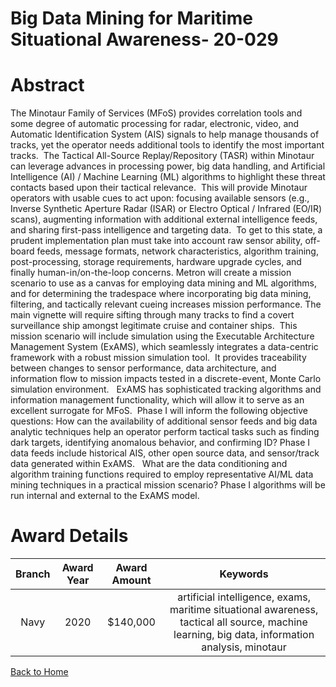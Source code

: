 
Big Data Mining for Maritime Situational Awareness- 20-029
==========================================================

# Abstract


The Minotaur Family of Services (MFoS) provides correlation tools and some degree of automatic processing for radar, electronic, video, and Automatic Identification System (AIS) signals to help manage thousands of tracks, yet the operator needs additional tools to identify the most important tracks.  The Tactical All-Source Replay/Repository (TASR) within Minotaur can leverage advances in processing power, big data handling, and Artificial Intelligence (AI) / Machine Learning (ML) algorithms to highlight these threat contacts based upon their tactical relevance.  This will provide Minotaur operators with usable cues to act upon: focusing available sensors (e.g., Inverse Synthetic Aperture Radar (ISAR) or Electro Optical / Infrared (EO/IR) scans), augmenting information with additional external intelligence feeds, and sharing first-pass intelligence and targeting data.  To get to this state, a prudent implementation plan must take into account raw sensor ability, off-board feeds, message formats, network characteristics, algorithm training, post-processing, storage requirements, hardware upgrade cycles, and finally human-in/on-the-loop concerns. Metron will create a mission scenario to use as a canvas for employing data mining and ML algorithms, and for determining the tradespace where incorporating big data mining, filtering, and tactically relevant cueing increases mission performance. The main vignette will require sifting through many tracks to find a covert surveillance ship amongst legitimate cruise and container ships.  This mission scenario will include simulation using the Executable Architecture Management System (ExAMS), which seamlessly integrates a data-centric framework with a robust mission simulation tool.  It provides traceability between changes to sensor performance, data architecture, and information flow to mission impacts tested in a discrete-event, Monte Carlo simulation environment.   ExAMS has sophisticated tracking algorithms and information management functionality, which will allow it to serve as an excellent surrogate for MFoS.  Phase I will inform the following objective questions: How can the availability of additional sensor feeds and big data analytic techniques help an operator perform tactical tasks such as finding dark targets, identifying anomalous behavior, and confirming ID? Phase I data feeds include historical AIS, other open source data, and sensor/track data generated within ExAMS.   What are the data conditioning and algorithm training functions required to employ representative AI/ML data mining techniques in a practical mission scenario? Phase I algorithms will be run internal and external to the ExAMS model.  

# Award Details

|Branch|Award Year|Award Amount|Keywords|
| :---: | :---: | :---: | :---: |
|Navy|2020|$140,000|artificial intelligence, exams, maritime situational awareness, tactical all source, machine learning, big data, information analysis, minotaur|
  
  


[Back to Home](https://github.com/chrischow/dod_sbir_awards#2159)